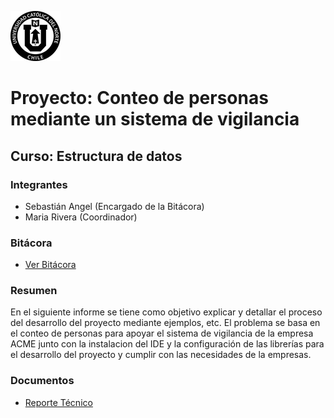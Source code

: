 ![UCN](Docs/60x60-ucn-negro.png)


# Proyecto: Conteo de personas mediante un sistema de vigilancia
## Curso: Estructura de datos

### Integrantes

* Sebastián Angel (Encargado de la Bitácora)
* Maria Rivera (Coordinador)

### Bitácora

* [Ver Bitácora](Bitacora.md)

### Resumen

 En el siguiente informe se tiene como objetivo explicar y detallar el proceso del desarrollo del proyecto mediante ejemplos, etc. El problema se basa en el conteo de personas para apoyar el sistema de vigilancia de la empresa ACME junto con la instalacion del IDE y la configuración de las librerías para el desarrollo del proyecto y cumplir con las necesidades de la empresas.

### Documentos

* [Reporte Técnico](Docs/README.md)
